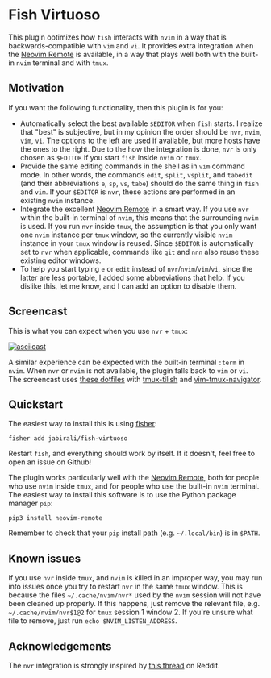 # Fish Virtuoso

This plugin optimizes how `fish` interacts with `nvim` in a way that 
is backwards-compatible with `vim` and `vi`. It provides extra integration
when the [Neovim Remote][1] is available, in a way that plays well both
with the built-in `nvim` terminal and with `tmux`.

## Motivation

If you want the following functionality, then this plugin is for you:

- Automatically select the best available `$EDITOR` when `fish` starts.
  I realize that "best" is subjective, but in my opinion the order
  should be `nvr`, `nvim`, `vim`, `vi`. The options to the left are used 
  if available, but more hosts have the ones to the right. Due to the how
  the integration is done, `nvr` is only chosen as `$EDITOR` if you start
  `fish` inside `nvim` or `tmux`.  
- Provide the same editing commands in the shell as in `vim` command mode.
  In other words, the commands `edit`, `split`, `vsplit`, and `tabedit`
  (and their abbreviations `e`, `sp`, `vs`, `tabe`) should do the same 
  thing in `fish` and `vim`. If your `$EDITOR` is `nvr`, these actions
  are performed in an existing `nvim` instance.
- Integrate the excellent [Neovim Remote][1] in a smart way. If you use
  `nvr` within the built-in terminal of `nvim`, this means that the 
  surrounding `nvim` is used. If you run `nvr` inside `tmux`, the
  assumption is that you only want one `nvim` instance per `tmux` window,
  so the currently visible `nvim` instance in your `tmux` window is reused.
  Since `$EDITOR` is automatically set to `nvr` when applicable, commands
  like `git` and `nnn` also reuse these existing editor windows.
- To help you start typing `e` or `edit` instead of `nvr`/`nvim`/`vim`/`vi`,
  since the latter are less portable, I added some abbreviations that help. 
  If you dislike this, let me know, and I can add an option to disable them.

[1]: https://github.com/mhinz/neovim-remote

## Screencast

This is what you can expect when you use `nvr` + `tmux`:

[![asciicast](https://asciinema.org/a/yqOVwWjHDjexxrN3UhZKh7OE8.svg)](https://asciinema.org/a/yqOVwWjHDjexxrN3UhZKh7OE8)

A similar experience can be expected with the built-in terminal `:term` in `nvim`.
When `nvr` or `nvim` is not available, the plugin falls back to `vim` or `vi`. The
screencast uses [these dotfiles][2] with [tmux-tilish][3] and [vim-tmux-navigator][4].

[2]: https://gitlab.com/jabiro/dotfiles
[3]: https://github.com/jabirali/tmux-tilish
[4]: https://github.com/christoomey/vim-tmux-navigator

## Quickstart

The easiest way to install this is using [fisher][2]:

	fisher add jabirali/fish-virtuoso

Restart `fish`, and everything should work by itself. 
If it doesn't, feel free to open an issue on Github!

The plugin works particularly well with the [Neovim Remote][1], both for people 
who use `nvim` inside `tmux`, and for people who use the built-in `nvim` terminal.
The easiest way to install this software is to use the Python package manager `pip`:

    pip3 install neovim-remote

Remember to check that your `pip` install path (e.g. `~/.local/bin`) is in `$PATH`.

[2]: https://github.com/jorgebucaran/fisher

## Known issues

If you use `nvr` inside `tmux`, and `nvim` is killed in an improper way, you
may run into issues once you try to restart `nvr` in the same `tmux` window.
This is because the files `~/.cache/nvim/nvr*` used by the `nvim` session
will not have been cleaned up properly. If this happens, just remove the
relevant file, e.g. `~/.cache/nvim/nvr$1@2` for `tmux` session 1 window 2.
If you're unsure what file to remove, just run `echo $NVIM_LISTEN_ADDRESS`.

## Acknowledgements 

The `nvr` integration is strongly inspired by [this thread][3] on Reddit.

[3]: https://www.reddit.com/r/neovim/comments/aex45u/integrating_nvr_and_tmux_to_use_a_single_tmux_per/
